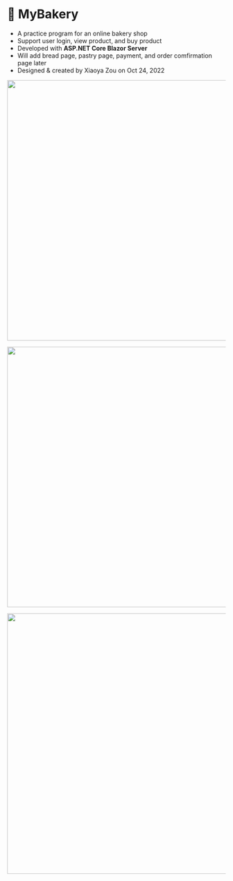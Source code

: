 # 🍰 MyBakery

- A practice program for an online bakery shop
- Support user login, view product, and buy product
- Developed with <b>ASP.NET Core Blazor Server</b>
- Will add bread page, pastry page, payment, and order comfirmation page later 
- Designed & created by Xiaoya Zou on Oct 24, 2022

<p><img width="600" src="https://user-images.githubusercontent.com/84748829/197943111-01a94e6a-9cca-4a3a-8456-39a1fe432ae6.JPG"></p>
<p><img width="600" src="https://user-images.githubusercontent.com/84748829/197943404-2ea8ff01-3106-4ae7-9c3b-65f587054b8e.JPG"></p>
<p><img width="600" src="https://user-images.githubusercontent.com/84748829/197943436-eb56ba34-4a9e-4623-a87b-665d46e25890.JPG"></p>

